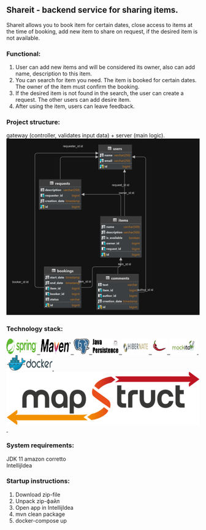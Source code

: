 ## Shareit - backend service for sharing items.

Shareit allows you to book item for certain dates, close access to items at the time of booking,
add new item to share on request, if the desired item is not available.

### Functional:

1. User can add new items and will be considered its owner, also can add name, description to this item.
2. You can search for item you need. The item is booked for certain dates. The owner of the item must confirm the booking.
3. If the desired item is not found in the search, the user can create a request. The other users can add desire item.
4. After using the item, users can leave feedback.

### Project structure: 
gateway (controller, validates input data) + server (main logic).
![Schema DB](server/src/main/resources/schema.png)

### Technology stack:
<a href="https://spring.io/">
  <img src="server/src/main/resources/logos/Spring.png" title="Spring" alt="Spring" width="80" height="40"/>&nbsp;
</a>
<a href="https://maven.apache.org/">
  <img src="server/src/main/resources/logos/Maven.png" title="Maven" alt="Maven" width="80" height="40"/>&nbsp;
</a>
<a href="https://www.postgresql.org/">
  <img src="server/src/main/resources/logos/Postgresql.png" title="postgreSQL" alt="postgreSQL" width="40" height="40"/>&nbsp;
</a>
<a href="https://www.baeldung.com/the-persistence-layer-with-spring-data-jpa">
  <img src="server/src/main/resources/logos/JPA.png" title="JPA" alt="JPA" width="70" height="40"/>&nbsp;
</a>
<a href="https://hibernate.org/">
  <img src="server/src/main/resources/logos/Hibernate.png" title="Hibernate" alt="Hibernate" width="70" height="40"/>&nbsp;
</a>
<a href="https://projectlombok.org/">
  <img src="server/src/main/resources/logos/Lombok.png" title="Lombok" alt="Lombok" width="40" height="40"/>&nbsp;
</a>


[//]: # (<a href="https://junit.org/junit5/">)

[//]: # (  <img src="server/src/main/resources/logos/JUnit.png" title="JUnit" alt="JUnit" width="40" height="40"/>&nbsp;)

[//]: # (</a>)

<a href="https://site.mockito.org/">
  <img src="server/src/main/resources/logos/Mockito.png" title="Mockito" alt="Mockito" width="70" height="40"/>&nbsp;
</a>
<a href="https://www.docker.com/">
  <img src="server/src/main/resources/logos/Docker.png" title="Docker" alt="Docker" width="120" height="40"/>&nbsp;
</a>

<a href="https://mapstruct.org/">
  <img src="server/src/main/resources/logos/Mapstruct.png" title="Mapstruct" alt="Mapstruct"/>&nbsp;
</a>

### System requirements:
JDK 11 amazon corretto  
IntellijIdea

### Startup instructions:
1. Download zip-file  
2. Unpack zip-файл  
3. Open app in IntellijIdea  
4. mvn clean package
5. docker-compose up